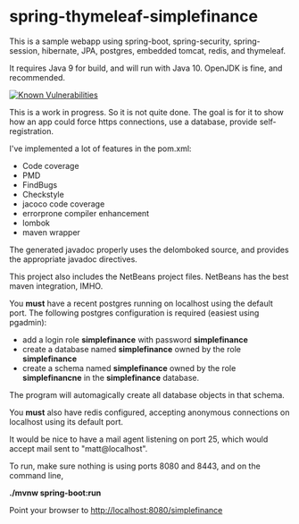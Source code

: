 # spring-thymeleaf-simplefinance
This is a sample webapp using spring-boot, spring-security, spring-session,
hibernate, JPA, postgres, embedded tomcat, redis, and thymeleaf.

It requires Java 9 for build, and will run with Java 10.  OpenJDK is fine, and recommended.

[![Known Vulnerabilities](https://snyk.io/test/github/heitkergm/spring-thymeleaf-simplefinance/badge.svg)](https://snyk.io/test/github/heitkergm/spring-thymeleaf-simplefinance)

This is a work in progress.  So it is not quite done.  The goal is for it to
show how an app could force https connections, use a database, provide self-registration.

I've implemented a lot of features in the pom.xml:

* Code coverage
* PMD
* FindBugs
* Checkstyle
* jacoco code coverage
* errorprone compiler enhancement
* lombok
* maven wrapper

The generated javadoc properly uses the delomboked source, and provides the
appropriate javadoc directives.

This project also includes the NetBeans project files.  NetBeans has the best
maven integration, IMHO.

You **must** have a recent postgres running on localhost using the default port.
The following postgres configuration is required (easiest using pgadmin):

* add a login role **simplefinance** with password **simplefinance**
* create a database named **simplefinance** owned by the role **simplefinance**
* create a schema named **simplefinance** owned by the role **simplefinancne**
in the **simplefinance** database.

The program will automagically create all database objects in that schema.

You **must** also have redis configured, accepting anonymous connections on
localhost using its default port.

It would be nice to have a mail agent listening on port 25, which would accept
mail sent to "matt@localhost".

To run, make sure nothing is using ports 8080 and 8443, and on the command line,

**./mvnw spring-boot:run**

Point your browser to [http://localhost:8080/simplefinance](http://localhost:8080/simplefinance)
